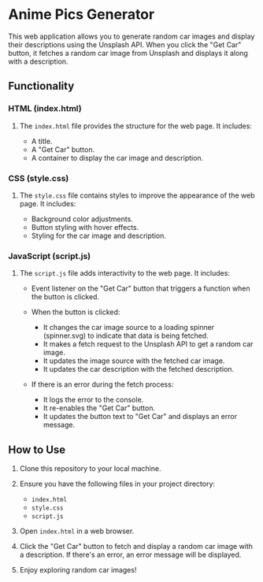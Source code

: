 # Anime Pics Generator

This web application allows you to generate random car images and display their descriptions using the Unsplash API. When you click the "Get Car" button, it fetches a random car image from Unsplash and displays it along with a description.

## Functionality

### HTML (index.html)

1. The `index.html` file provides the structure for the web page. It includes:

   - A title.
   - A "Get Car" button.
   - A container to display the car image and description.


### CSS (style.css)

1. The `style.css` file contains styles to improve the appearance of the web page. It includes:

   - Background color adjustments.
   - Button styling with hover effects.
   - Styling for the car image and description.

### JavaScript (script.js)

1. The `script.js` file adds interactivity to the web page. It includes:

   - Event listener on the "Get Car" button that triggers a function when the button is clicked.

   - When the button is clicked:
     - It changes the car image source to a loading spinner (spinner.svg) to indicate that data is being fetched.
     - It makes a fetch request to the Unsplash API to get a random car image.
     - It updates the image source with the fetched car image.
     - It updates the car description with the fetched description.

   - If there is an error during the fetch process:
     - It logs the error to the console.
     - It re-enables the "Get Car" button.
     - It updates the button text to "Get Car" and displays an error message.

## How to Use

1. Clone this repository to your local machine.

2. Ensure you have the following files in your project directory:
   - `index.html`
   - `style.css`
   - `script.js`
   
3. Open `index.html` in a web browser.

4. Click the "Get Car" button to fetch and display a random car image with a description. If there's an error, an error message will be displayed.

5. Enjoy exploring random car images!


